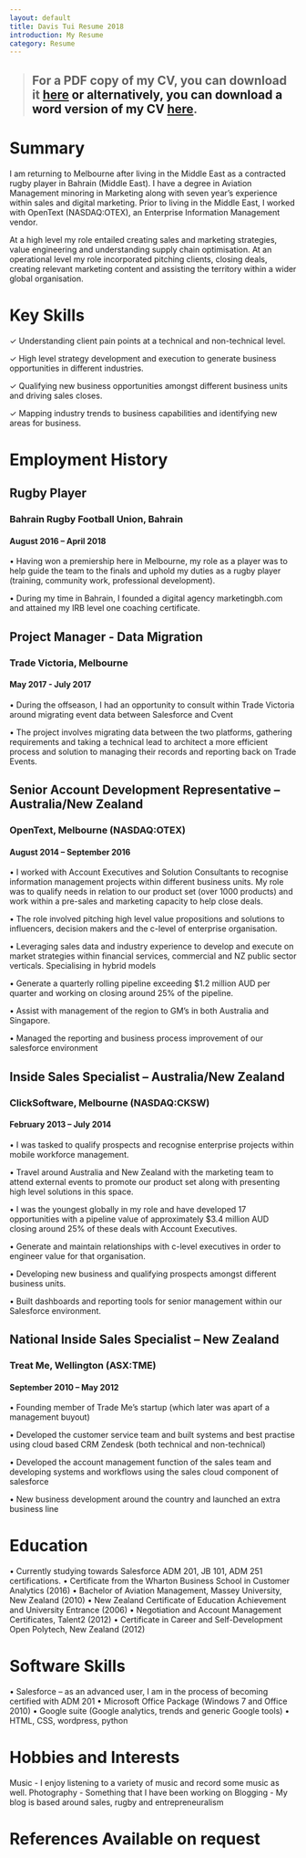```yaml
---
layout: default
title: Davis Tui Resume 2018
introduction: My Resume
category: Resume
---
```


> ## For a PDF copy of my CV, you can download it <a href="{{ site.url }}/assets/DT%20CV%202018%20(1).pdf"><b>here</b><a/> or alternatively, you can download a word version of my CV <a href="{{ site.url }}/assets/DT%20CV%202018%20(1).docx"><b>here</b></a>.

# Summary
I am returning to Melbourne after living in the Middle East as a contracted rugby player in Bahrain (Middle East). I have a degree in Aviation Management minoring in Marketing along with seven year’s experience within sales and digital marketing. Prior to living in the Middle East, I worked with OpenText (NASDAQ:OTEX), an Enterprise Information Management vendor.

At a high level my role entailed creating sales and marketing strategies, value engineering and understanding supply chain optimisation. At an operational level my role incorporated pitching clients, closing deals, creating relevant marketing content and assisting the territory within a wider global organisation.

# Key Skills
✓ Understanding client pain points at a technical and non-technical level.

✓ High level strategy development and execution to generate business opportunities in different industries.

✓ Qualifying new business opportunities amongst different business units and driving sales closes.

✓ Mapping industry trends to business capabilities and identifying new areas for business.

# Employment History

## Rugby Player
### Bahrain Rugby Football Union, Bahrain
#### August 2016 – April 2018

• Having won a premiership here in Melbourne, my role as a player was to help guide the team to the finals and uphold my duties as a rugby player (training, community work, professional development).

• During my time in Bahrain, I founded a digital agency  marketingbh.com  and attained my IRB level one coaching certificate.

## Project Manager - Data Migration
### Trade Victoria, Melbourne 
#### May 2017 - July 2017

• During the offseason, I had an opportunity to consult within Trade Victoria around migrating event data between Salesforce and Cvent

• The project involves migrating data between the two platforms, gathering requirements and taking a technical lead to architect a more efficient process and solution to managing their records and reporting back on Trade Events.

## Senior Account Development Representative – Australia/New Zealand
### OpenText, Melbourne  (NASDAQ:OTEX) 
#### August 2014 – September 2016

• I worked with Account Executives and Solution Consultants to recognise information management projects within different business units. My role was to qualify needs in relation to our product set (over 1000 products) and work within a pre-sales and marketing capacity to help close deals.

• The role involved pitching high level value propositions and solutions to influencers, decision makers and the c-level of enterprise organisation.

• Leveraging sales data and industry experience to develop and execute on market strategies within financial services, commercial and NZ public sector verticals. Specialising in hybrid models
 
• Generate a quarterly rolling pipeline exceeding $1.2 million AUD per quarter and working on closing around 25% of the pipeline.

• Assist with management of the region to GM’s in both Australia and Singapore.

• Managed the reporting and business process improvement of our salesforce environment

## Inside Sales Specialist – Australia/New Zealand
### ClickSoftware, Melbourne  (NASDAQ:CKSW)
#### February 2013 – July 2014

• I was tasked to qualify prospects and recognise enterprise projects within mobile workforce management.

• Travel around Australia and New Zealand with the marketing team to attend external events to promote our product set along with presenting high level solutions in this space.

• I was the youngest globally in my role and have developed 17 opportunities with a pipeline value of approximately $3.4 million AUD closing around 25% of these deals with Account Executives.

• Generate and maintain relationships with c-level executives in order to engineer value for that organisation.

• Developing new business and qualifying prospects amongst different business units.

• Built dashboards and reporting tools for senior management within our Salesforce environment.

## National Inside Sales Specialist – New Zealand
### Treat Me, Wellington  (ASX:TME) 
#### September 2010 – May 2012

• Founding member of Trade Me’s startup (which later was apart of a management buyout)

• Developed the customer service team and built systems and best practise using cloud based
CRM Zendesk (both technical and non-technical)

• Developed the account management function of the sales team and developing systems and
workflows using the sales cloud component of salesforce

• New business development around the country and launched an extra business line

# Education

• Currently studying towards Salesforce ADM 201, JB 101, ADM 251 certifications.
• Certificate from the Wharton Business School in Customer Analytics (2016)
• Bachelor of Aviation Management, Massey University, New Zealand (2010)
• New Zealand Certificate of Education Achievement and University Entrance (2006)
• Negotiation and Account Management Certificates, Talent2 (2012)
• Certificate in Career and Self-Development Open Polytech, New Zealand (2012)

# Software Skills

• Salesforce – as an advanced user, I am in the process of becoming certified with ADM 201
• Microsoft Office Package (Windows 7 and Office 2010)
• Google suite (Google analytics, trends and generic Google tools)
• HTML, CSS, wordpress, python
# Hobbies and Interests

Music -  I enjoy listening to a variety of music and record some music as well. Photography  - Something that I have been working on
Blogging  - My blog is based around sales, rugby and entrepreneuralism

# References Available on request